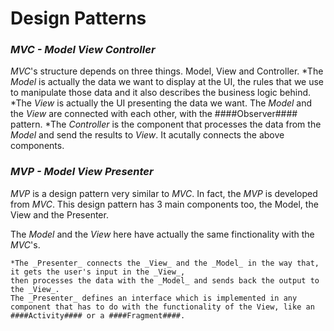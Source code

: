 # Design Patterns

### _MVC - Model View Controller_

_MVC_'s structure depends on three things. Model, View and Controller. 
	*The _Model_ is actually the data we want to display at the UI, the rules that we use to manipulate those data and 
	it also describes the business logic behind. 
	*The _View_ is actually the UI presenting the data we want. The _Model_ and the _View_ are connected with each other,
	with the ####Observer#### pattern.
	*The _Controller_ is the component that processes the data from the _Model_ and send the results to _View_.
	It acutally connects the above components.

### _MVP - Model View Presenter_

_MVP_ is a design pattern very similar to _MVC_. In fact, the _MVP_ is developed from _MVC_.
This design pattern has 3 main components too, the Model, the View and the Presenter.

The _Model_ and the _View_ here have actually the same finctionality with the _MVC_'s. 

	*The _Presenter_ connects the _View_ and the _Model_ in the way that, it gets the user's input in the _View_, 
	then processes the data with the _Model_ and sends back the output to the _View_. 
	The _Presenter_ defines an interface which is implemented in any component that has to do with the functionality of the View, like an ####Activity#### or a ####Fragment####.